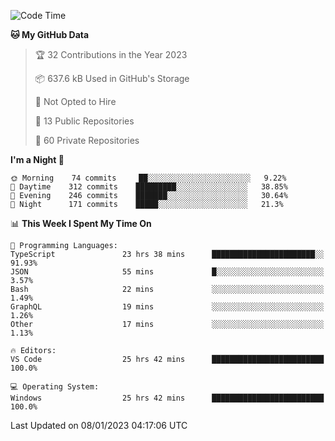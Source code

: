 <!--START_SECTION:waka-->
![Code Time](http://img.shields.io/badge/Code%20Time-3%2C473%20hrs%2037%20mins-blue)

**🐱 My GitHub Data** 

> 🏆 32 Contributions in the Year 2023
 > 
> 📦 637.6 kB Used in GitHub's Storage 
 > 
> 🚫 Not Opted to Hire
 > 
> 📜 13 Public Repositories 
 > 
> 🔑 60 Private Repositories  
 > 
**I'm a Night 🦉** 

```text
🌞 Morning    74 commits     ██░░░░░░░░░░░░░░░░░░░░░░░   9.22% 
🌆 Daytime    312 commits    █████████░░░░░░░░░░░░░░░░   38.85% 
🌃 Evening    246 commits    ███████░░░░░░░░░░░░░░░░░░   30.64% 
🌙 Night      171 commits    █████░░░░░░░░░░░░░░░░░░░░   21.3%

```


📊 **This Week I Spent My Time On** 

```text
💬 Programming Languages: 
TypeScript               23 hrs 38 mins      ███████████████████████░░   91.93% 
JSON                     55 mins             █░░░░░░░░░░░░░░░░░░░░░░░░   3.57% 
Bash                     22 mins             ░░░░░░░░░░░░░░░░░░░░░░░░░   1.49% 
GraphQL                  19 mins             ░░░░░░░░░░░░░░░░░░░░░░░░░   1.26% 
Other                    17 mins             ░░░░░░░░░░░░░░░░░░░░░░░░░   1.13%

🔥 Editors: 
VS Code                  25 hrs 42 mins      █████████████████████████   100.0%

💻 Operating System: 
Windows                  25 hrs 42 mins      █████████████████████████   100.0%

```


 Last Updated on 08/01/2023 04:17:06 UTC
<!--END_SECTION:waka-->

